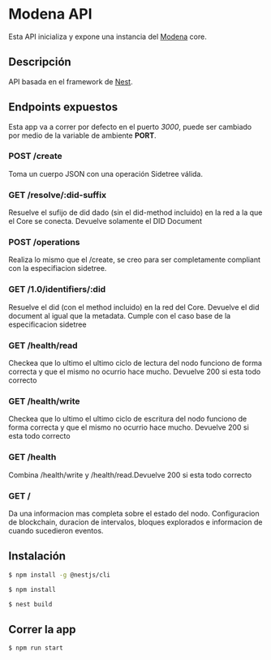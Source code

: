 # Modena API

Esta API inicializa y expone una instancia del [Modena](../did-method-modena/README_ES.md) core.

## Descripción

API basada en el framework de [Nest](https://github.com/nestjs/nest).

## Endpoints expuestos

Esta app va a correr por defecto en el puerto *3000*, puede ser cambiado por medio de la variable de ambiente **PORT**.

### POST /create

Toma un cuerpo JSON con una operación Sidetree válida.

### GET /resolve/:did-suffix

Resuelve el sufijo de did dado (sin el did-method incluido) en la red a la que el Core se conecta. Devuelve solamente el DID Document


### POST /operations

Realiza lo mismo que el /create, se creo para ser completamente compliant con la especifiacion sidetree.

### GET /1.0/identifiers/:did

Resuelve el did (con el method incluido) en la red del Core. Devuelve el did document al igual que la metadata. Cumple con el caso base de la especificacion sidetree

### GET /health/read

Checkea que lo ultimo el ultimo ciclo de lectura del nodo funciono de forma correcta y que el mismo no ocurrio hace mucho. Devuelve 200 si esta todo correcto


### GET /health/write

Checkea que lo ultimo el ultimo ciclo de escritura del nodo funciono de forma correcta y que el mismo no ocurrio hace mucho.  Devuelve 200 si esta todo correcto

### GET /health

Combina /health/write y /health/read.Devuelve 200 si esta todo correcto

### GET /

Da una informacion mas completa sobre el estado del nodo. Configuracion de blockchain, duracion de intervalos, bloques explorados e informacion de cuando sucedieron eventos.



## Instalación

```bash
$ npm install -g @nestjs/cli

$ npm install

$ nest build
```

## Correr la app

```bash
$ npm run start
```

